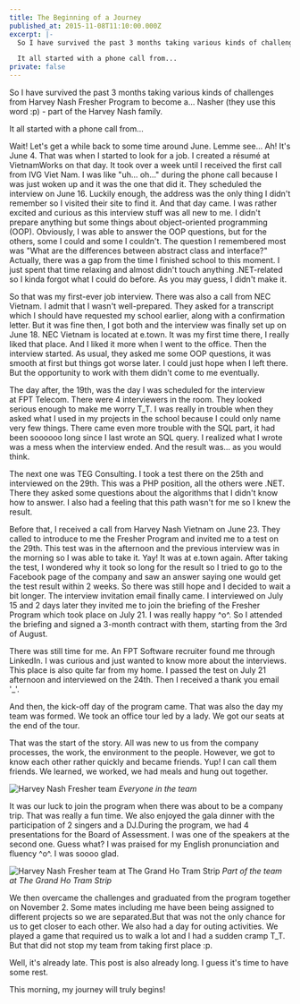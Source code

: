 ```yaml
---
title: The Beginning of a Journey
published_at: 2015-11-08T11:10:00.000Z
excerpt: |-
  So I have survived the past 3 months taking various kinds of challenges from Harvey Nash Fresher Program to become a... Nasher (they use this word :p) - part of the Harvey Nash family.

  It all started with a phone call from...
private: false
---
```


So I have survived the past 3 months taking various kinds of challenges from
Harvey Nash Fresher Program to become a... Nasher (they use this word :p) - part
of the Harvey Nash family.

It all started with a phone call from...

Wait! Let's get a while back to some time around June. Lemme see... Ah! It's
June 4. That was when I started to look for a job. I created a résumé at
VietnamWorks on that day. It took over a week until I received the first call
from IVG Viet Nam. I was like "uh... oh..." during the phone call because I was
just woken up and it was the one that did it. They scheduled the interview on
June 16. Luckily enough, the address was the only thing I didn't remember so I
visited their site to find it. And that day came. I was rather excited and
curious as this interview stuff was all new to me. I didn't prepare anything but
some things about object-oriented programming (OOP). Obviously, I was able to
answer the OOP questions, but for the others, some I could and some I couldn't.
The question I remembered most was "What are the differences between abstract
class and interface?" Actually, there was a gap from the time I finished school
to this moment. I just spent that time relaxing and almost didn't touch anything
.NET-related so I kinda forgot what I could do before. As you may guess, I
didn't make it.

So that was my first-ever job interview. There was also a call from NEC Vietnam.
I admit that I wasn't well-prepared. They asked for a transcript which I should
have requested my school earlier, along with a confirmation letter. But it was
fine then, I got both and the interview was finally set up on June 18. NEC
Vietnam is located at e.town. It was my first time there, I really liked that
place. And I liked it more when I went to the office. Then the interview
started. As usual, they asked me some OOP questions, it was smooth at first but
things got worse later. I could just hope when I left there. But the opportunity
to work with them didn't come to me eventually.

The day after, the 19th, was the day I was scheduled for the interview at FPT
Telecom. There were 4 interviewers in the room. They looked serious enough to
make me worry T_T. I was really in trouble when they asked what I used in my
projects in the school because I could only name very few things. There came
even more trouble with the SQL part, it had been soooooo long since I last wrote
an SQL query. I realized what I wrote was a mess when the interview ended. And
the result was... as you would think.

The next one was TEG Consulting. I took a test there on the 25th and interviewed
on the 29th. This was a PHP position, all the others were .NET. There they asked
some questions about the algorithms that I didn't know how to answer. I also had
a feeling that this path wasn't for me so I knew the result.

Before that, I received a call from Harvey Nash Vietnam on June 23. They called
to introduce to me the Fresher Program and invited me to a test on the 29th.
This test was in the afternoon and the previous interview was in the morning so
I was able to take it. Yay! It was at e.town again. After taking the test, I
wondered why it took so long for the result so I tried to go to the Facebook
page of the company and saw an answer saying one would get the test result
within 2 weeks. So there was still hope and I decided to wait a bit longer. The
interview invitation email finally came. I interviewed on July 15 and 2 days
later they invited me to join the briefing of the Fresher Program which took
place on July 21. I was really happy ^o^. So I attended the briefing and signed
a 3-month contract with them, starting from the 3rd of August.

There was still time for me. An FPT Software recruiter found me through
LinkedIn. I was curious and just wanted to know more about the interviews. This
place is also quite far from my home. I passed the test on July 21 afternoon and
interviewed on the 24th. Then I received a thank you email '_'.

And then, the kick-off day of the program came. That was also the day my team
was formed. We took an office tour led by a lady. We got our seats at the end of
the tour.

That was the start of the story. All was new to us from the company processes,
the work, the environment to the people. However, we got to know each other
rather quickly and became friends. Yup! I can call them friends. We learned, we
worked, we had meals and hung out together.

![Harvey Nash Fresher team](/assets/images/blog/harvey-nash-fresher-team.jpg)
_Everyone in the team_

It was our luck to join the program when there was about to be a company trip.
That was really a fun time. We also enjoyed the gala dinner with the
participation of 2 singers and a DJ.During the program, we had 4 presentations
for the Board of Assessment. I was one of the speakers at the second one. Guess
what? I was praised for my English pronunciation and fluency ^o^. I was soooo
glad.

![Harvey Nash Fresher team at The Grand Ho Tram Strip](/assets/images/blog/harvey-nash-fresher-team-at-the-grand-ho-tram-strip.jpg)
_Part of the team at The Grand Ho Tram Strip_

We then overcame the challenges and graduated from the program together on
November 2. Some mates including me have been being assigned to different
projects so we are separated.But that was not the only chance for us to get
closer to each other. We also had a day for outing activities. We played a game
that required us to walk a lot and I had a sudden cramp T_T. But that did not
stop my team from taking first place :p.

Well, it's already late. This post is also already long. I guess it's time to
have some rest.

This morning, my journey will truly begins!
